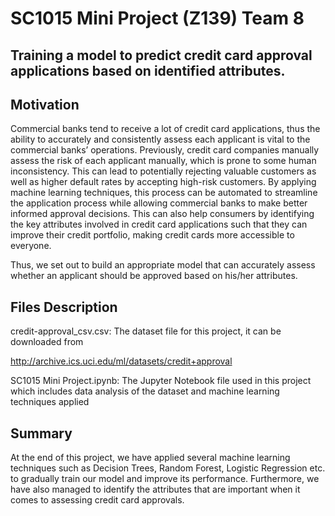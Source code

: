 # SC1015 Mini Project (Z139) Team 8

## Training a model to predict credit card approval applications based on identified attributes.

## Motivation

Commercial banks tend to receive a lot of credit card applications, thus the ability to accurately and consistently assess each applicant is vital to the commercial banks’ operations. Previously, credit card companies manually assess the risk of each applicant manually, which is prone to some human inconsistency. This can lead to potentially rejecting valuable customers as well as higher default rates by accepting high-risk customers. By applying machine learning techniques, this process can be automated to streamline the application process while allowing commercial banks to make better informed approval decisions. This can also help consumers by identifying the key attributes involved in credit card applications such that they can improve their credit portfolio, making credit cards more accessible to everyone.

Thus, we set out to build an appropriate model that can accurately assess whether an applicant should be approved based on his/her attributes.

## Files Description
credit-approval_csv.csv: The dataset file for this project, it can be downloaded from

http://archive.ics.uci.edu/ml/datasets/credit+approval

SC1015 Mini Project.ipynb: The Jupyter Notebook file used in this project which includes data analysis of the dataset and machine learning techniques applied

## Summary
At the end of this project, we have applied several machine learning techniques such as Decision Trees, Random Forest, Logistic Regression etc. to gradually train our model and improve its performance. Furthermore, we have also managed to identify the attributes that are important when it comes to assessing credit card approvals.